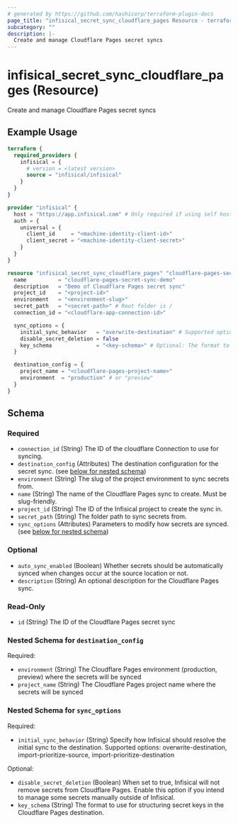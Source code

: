 ```yaml
---
# generated by https://github.com/hashicorp/terraform-plugin-docs
page_title: "infisical_secret_sync_cloudflare_pages Resource - terraform-provider-infisical"
subcategory: ""
description: |-
  Create and manage Cloudflare Pages secret syncs
---
```


# infisical_secret_sync_cloudflare_pages (Resource)

Create and manage Cloudflare Pages secret syncs

## Example Usage

```terraform
terraform {
  required_providers {
    infisical = {
      # version = <latest version>
      source = "infisical/infisical"
    }
  }
}

provider "infisical" {
  host = "https://app.infisical.com" # Only required if using self hosted instance of Infisical, default is https://app.infisical.com
  auth = {
    universal = {
      client_id     = "<machine-identity-client-id>"
      client_secret = "<machine-identity-client-secret>"
    }
  }
}

resource "infisical_secret_sync_cloudflare_pages" "cloudflare-pages-secret-sync" {
  name          = "cloudflare-pages-secret-sync-demo"
  description   = "Demo of Cloudflare Pages secret sync"
  project_id    = "<project-id>"
  environment   = "<environment-slug>"
  secret_path   = "<secret-path>" # Root folder is /
  connection_id = "<cloudflare-app-connection-id>"

  sync_options = {
    initial_sync_behavior   = "overwrite-destination" # Supported options: overwrite-destination, import-prioritize-source, import-prioritize-destination
    disable_secret_deletion = false
    key_schema              = "<key-schema>" # Optional: The format to use for structuring secret keys
  }

  destination_config = {
    project_name = "<cloudflare-pages-project-name>"
    environment  = "production" # or "preview"
  }
}
```

<!-- schema generated by tfplugindocs -->
## Schema

### Required

- `connection_id` (String) The ID of the cloudflare Connection to use for syncing.
- `destination_config` (Attributes) The destination configuration for the secret sync. (see [below for nested schema](#nestedatt--destination_config))
- `environment` (String) The slug of the project environment to sync secrets from.
- `name` (String) The name of the Cloudflare Pages sync to create. Must be slug-friendly.
- `project_id` (String) The ID of the Infisical project to create the sync in.
- `secret_path` (String) The folder path to sync secrets from.
- `sync_options` (Attributes) Parameters to modify how secrets are synced. (see [below for nested schema](#nestedatt--sync_options))

### Optional

- `auto_sync_enabled` (Boolean) Whether secrets should be automatically synced when changes occur at the source location or not.
- `description` (String) An optional description for the Cloudflare Pages sync.

### Read-Only

- `id` (String) The ID of the Cloudflare Pages secret sync

<a id="nestedatt--destination_config"></a>
### Nested Schema for `destination_config`

Required:

- `environment` (String) The Cloudflare Pages environment (production, preview) where the secrets will be synced
- `project_name` (String) The Cloudflare Pages project name where the secrets will be synced


<a id="nestedatt--sync_options"></a>
### Nested Schema for `sync_options`

Required:

- `initial_sync_behavior` (String) Specify how Infisical should resolve the initial sync to the destination. Supported options: overwrite-destination, import-prioritize-source, import-prioritize-destination

Optional:

- `disable_secret_deletion` (Boolean) When set to true, Infisical will not remove secrets from Cloudflare Pages. Enable this option if you intend to manage some secrets manually outside of Infisical.
- `key_schema` (String) The format to use for structuring secret keys in the Cloudflare Pages destination.
